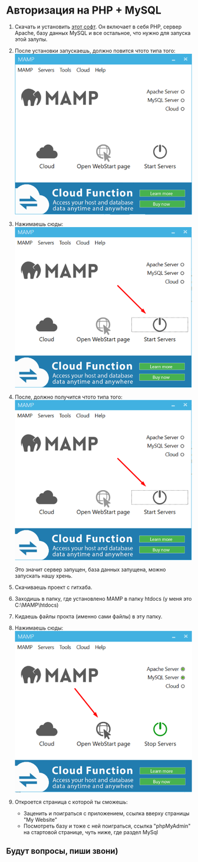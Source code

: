 # Авторизация на PHP + MySQL

1. Скачать и установить [этот софт](https://www.mamp.info/ru/). Он включает в себя PHP, сервер Apache, 
   базу данных MySQL и все остальное, что нужно для запуска этой залупы.
2. После установки запускаешь, должно повится чтото типа того:
   ![](https://github.com/maxmaxkei/romanchik/blob/master/images_for_readme/MAMP.png)
   
3. Нажимаешь сюды:                                            
   ![](https://github.com/maxmaxkei/romanchik/blob/master/images_for_readme/MAMP_3.png)
   
4. После, должно получится чтото типа того:
   ![](https://github.com/maxmaxkei/romanchik/blob/master/images_for_readme/MAMP_2.png)
   
   Это значит сервер запущен, база данных запущена, можно запускать нашу хрень.
5. Скачиваешь проект с гитхаба.
6. Заходишь в папку, где установлено MAMP в папку htdocs (у меня это C:\MAMP\htdocs)
7. Кидаешь файлы прокта (именно сами файлы) в эту папку.
8. Нажимаешь сюды:                                            
   ![](https://github.com/maxmaxkei/romanchik/blob/master/images_for_readme/MAMP_4.png)
   
9. Откроется страница с которой ты сможешь:
   - Заценить и поиграться с приложением, ссылка вверху страницы "My Website"
   - Посмотреть базу и тоже с ней поиграться, ссылка "phpMyAdmin" на стартовой странице, чуть ниже, где раздел MySql
   
## Будут вопросы, пиши звони)
